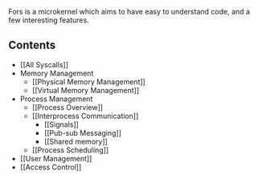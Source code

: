 Fors is a microkernel which aims to have easy to understand code, and a few interesting features.

## Contents
 - [[All Syscalls]]
 - Memory Management
   - [[Physical Memory Management]]
   - [[Virtual Memory Management]]
 - Process Management
   - [[Process Overview]]
   - [[Interprocess Communication]]
     - [[Signals]]
     - [[Pub-sub Messaging]]
     - [[Shared memory]]
   - [[Process Scheduling]]
 - [[User Management]]
 - [[Access Control]]